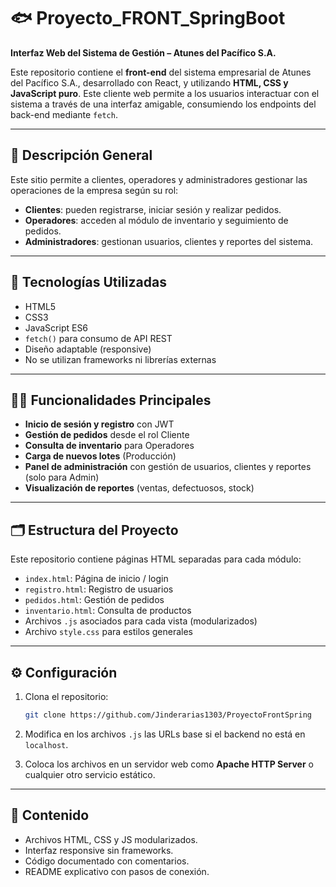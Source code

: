 # 🐟 Proyecto\_FRONT\_SpringBoot

**Interfaz Web del Sistema de Gestión – Atunes del Pacífico S.A.**

Este repositorio contiene el **front-end** del sistema empresarial de Atunes del Pacífico S.A., desarrollado con React, y utilizando **HTML, CSS y JavaScript puro**. Este cliente web permite a los usuarios interactuar con el sistema a través de una interfaz amigable, consumiendo los endpoints del back-end mediante `fetch`.

---

## 📌 Descripción General

Este sitio permite a clientes, operadores y administradores gestionar las operaciones de la empresa según su rol:

* **Clientes**: pueden registrarse, iniciar sesión y realizar pedidos.
* **Operadores**: acceden al módulo de inventario y seguimiento de pedidos.
* **Administradores**: gestionan usuarios, clientes y reportes del sistema.

---

## 🧰 Tecnologías Utilizadas

* HTML5
* CSS3
* JavaScript ES6
* `fetch()` para consumo de API REST
* Diseño adaptable (responsive)
* No se utilizan frameworks ni librerías externas

---

## 🧑‍💻 Funcionalidades Principales

* **Inicio de sesión y registro** con JWT
* **Gestión de pedidos** desde el rol Cliente
* **Consulta de inventario** para Operadores
* **Carga de nuevos lotes** (Producción)
* **Panel de administración** con gestión de usuarios, clientes y reportes (solo para Admin)
* **Visualización de reportes** (ventas, defectuosos, stock)

---

## 🗂️ Estructura del Proyecto

Este repositorio contiene páginas HTML separadas para cada módulo:

* `index.html`: Página de inicio / login
* `registro.html`: Registro de usuarios
* `pedidos.html`: Gestión de pedidos
* `inventario.html`: Consulta de productos
* Archivos `.js` asociados para cada vista (modularizados)
* Archivo `style.css` para estilos generales

---

## ⚙️ Configuración

1. Clona el repositorio:

   ```bash
   git clone https://github.com/Jinderarias1303/ProyectoFrontSpring
   ```

2. Modifica en los archivos `.js` las URLs base si el backend no está en `localhost`.

3. Coloca los archivos en un servidor web como **Apache HTTP Server** o cualquier otro servicio estático.

---

## 📄 Contenido

* Archivos HTML, CSS y JS modularizados.
* Interfaz responsive sin frameworks.
* Código documentado con comentarios.
* README explicativo con pasos de conexión.


